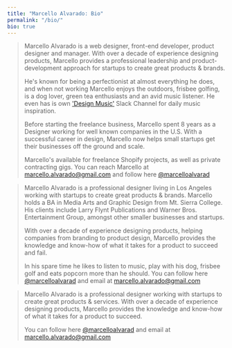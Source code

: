 ```yaml
---
title: "Marcello Alvarado: Bio"
permalink: "/bio/"
bio: true
---
```


<blockquote id="long" class="none">
    <p>Marcello Alvarado is a web designer, front-end developer, product designer and manager. With over a decade of experience designing products, Marcello provides a professional leadership and product-development approach for startups to create great products & brands.</p>
	<p>He's known for being a perfectionist at almost everything he does, and when not working Marcello enjoys the outdoors, frisbee golfing, is a dog lover, green tea enthusiasts and an avid music listener. He even has is own <a href="http://eepurl.com/gHnVBH" target="_blank">'Design Music'</a> Slack Channel for daily music inspiration.</p>
	<p>Before starting the freelance business, Marcello spent 8 years as a Designer working for well known companies in the U.S. With a successful career in design, Marcello now helps small startups get their businesses off the ground and scale.</p>
	<p>Marcello's available for freelance Shopify projects, as well as private contracting gigs. You can reach Marcello at <a href="mailto:marcello.alvarado@gmail.com?subject=Inquiry from AlvaradoM.com" target="_blank">marcello.alvarado@gmail.com</a> and follow here <a href="https://twitter.com/marcelloalvarad" target="_blank">@marcelloalvarad</a></p>
</blockquote>

<blockquote id="med">
    <p>Marcello Alvarado is a professional designer living in Los Angeles working with startups to create great products & brands. Marcello holds a BA in Media Arts and Graphic Design from Mt. Sierra College. His clients include Larry Flynt Publications and Warner Bros. Entertainment Group, amongst other smaller businesses and startups.</p>
	<p>With over a decade of experience designing products, helping companies from branding to product design, Marcello provides the knowledge and know-how of what it takes for a product to succeed and fail.</p>
	<p>In his spare time he likes to listen to music, play with his dog, frisbee golf and eats popcorn more than he should. You can follow here <a href="https://twitter.com/marcelloalvarad" target="_blank">@marcelloalvarad</a> and email at <a href="mailto:marcello.alvarado@gmail.com?subject=Inquiry from AlvaradoM.com" target="_blank">marcello.alvarado@gmail.com</a></p>
</blockquote>

<blockquote id="short" class="none">
    <p>Marcello Alvarado is a professional designer working with startups to create great products & services. With over a decade of experience designing products, Marcello provides the knowledge and know-how of what it takes for a product to succeed.</p>
	<p>You can follow here <a href="https://twitter.com/marcelloalvarad" target="_blank">@marcelloalvarad</a> and email at <a href="mailto:marcello.alvarado@gmail.com?subject=Inquiry from AlvaradoM.com" target="_blank">marcello.alvarado@gmail.com</a></p>
</blockquote>
